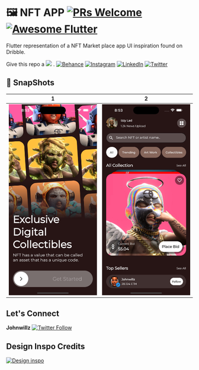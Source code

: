 # 🖼️ NFT APP [![PRs Welcome](https://img.shields.io/github/repo-size/johnwillz-ux/nft_app?color=yellow&style=flat-square)](https://github.com/johnwillz-ux) <a href="https://github.com/Solido/awesome-flutter"><img alt="Awesome Flutter" src="https://img.shields.io/badge/Awesome-Flutter-blue.svg?longCache=true&style=flat-square" /></a>

Flutter representation of a NFT Market place app UI inspiration found on Dribble.


Give this repo a <img src="https://emojis.slackmojis.com/emojis/images/1643514134/931/star.gif?1643514134" width="30"/> .
[![Behance](https://img.shields.io/badge/Behance-1769ff?logo=behance&logoColor=white)](https://behance.net/johnwillz) 
[![Instagram](https://img.shields.io/badge/Instagram-%23E4405F.svg?logo=Instagram&logoColor=white)](https://instagram.com/johnwillz) 
[![LinkedIn](https://img.shields.io/badge/LinkedIn-%230077B5.svg?logo=linkedin&logoColor=white)](https://linkedin.com/in/johnwillz) 
[![Twitter](https://img.shields.io/badge/Twitter-%231DA1F2.svg?logo=Twitter&logoColor=white)](https://twitter.com/johnwillz_)


## 📸 SnapShots

| 1 | 2|
|------|-------|
|<img src="screen1.jpeg" width="400">|<img src="screen2.jpeg" width="400">|


## Let's Connect
**Johnwillz** [![Twitter Follow](https://img.shields.io/twitter/follow/johnwillz_?style=social)](https://twitter.com/johnwillz_)

## Design Inspo Credits
[![Design inspo](https://img.shields.io/badge/Sabrina%20Meilya-Dribble-ff69b4)](https://dribbble.com/shots/20582644-NFT-Marketplace-Mobile-App)

